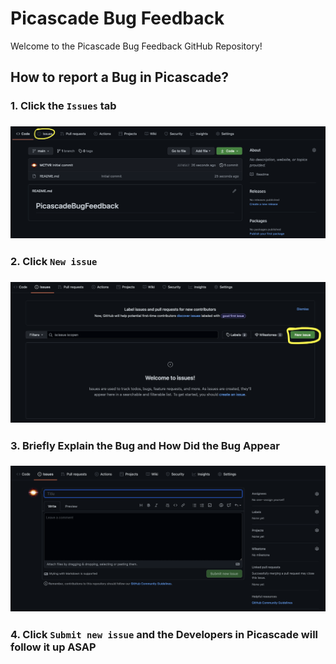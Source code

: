 # Picascade Bug Feedback

Welcome to the Picascade Bug Feedback GitHub Repository!

## How to report a Bug in Picascade?

### 1. Click the `Issues` tab
### <img src="./issuestab.png" />

### 2. Click `New issue`
### <img src="./newissues.png" />

### 3. Briefly Explain the Bug and How Did the Bug Appear
### <img src="./editissue.png" />

### 4. Click `Submit new issue` and the Developers in Picascade will follow it up ASAP
